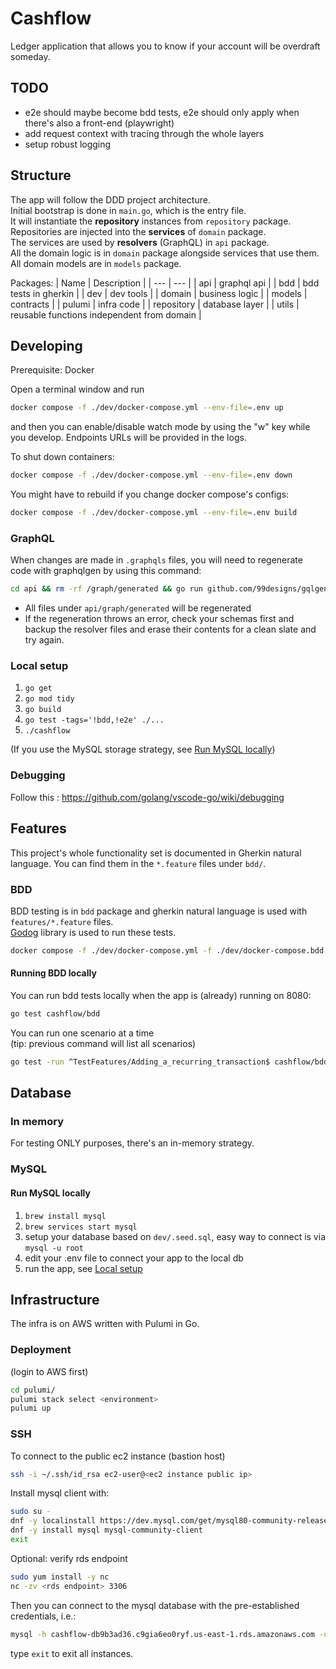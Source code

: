 # Cashflow

Ledger application that allows you to know if your account will be overdraft someday.  

## TODO

- e2e should maybe become bdd tests, e2e should only apply when there's also a front-end (playwright)
- add request context with tracing through the whole layers
- setup robust logging

## Structure

The app will follow the DDD project architecture.  
Initial bootstrap is done in `main.go`, which is the entry file.  
It will instantiate the **repository** instances from `repository` package.  
Repositories are injected into the **services** of `domain` package.  
The services are used by **resolvers** (GraphQL) in `api` package.  
All the domain logic is in `domain` package alongside services that use them.  
All domain models are in `models` package.  

Packages:
| Name        | Description                                 |
| ---         | ---                                         |
| api         | graphql api                                 |
| bdd         | bdd tests in gherkin                        |
| dev         | dev tools                                   |
| domain      | business logic                              |
| models      | contracts                                   |
| pulumi      | infra code                                  |
| repository  | database layer                              |
| utils       | reusable functions independent from domain  |

## Developing

Prerequisite: Docker

Open a terminal window and run

```sh
docker compose -f ./dev/docker-compose.yml --env-file=.env up
```

and then you can enable/disable watch mode by using the "w" key while you develop.
Endpoints URLs will be provided in the logs.

To shut down containers:

```sh
docker compose -f ./dev/docker-compose.yml --env-file=.env down
```

You might have to rebuild if you change docker compose's configs:

```sh
docker compose -f ./dev/docker-compose.yml --env-file=.env build
```

### GraphQL

When changes are made in `.graphqls` files, you will need to regenerate code with graphqlgen by using this command:

```sh
cd api && rm -rf /graph/generated && go run github.com/99designs/gqlgen generate && cd ..
```

- All files under `api/graph/generated` will be regenerated
- If the regeneration throws an error, check your schemas first and backup the resolver files and erase their contents for a clean slate and try again.

### Local setup

1. `go get`
2. `go mod tidy`
3. `go build`
4. `go test -tags='!bdd,!e2e' ./...` <!-- skip bdd and e2e tests -->
5. `./cashflow`

(If you use the MySQL storage strategy, see [Run MySQL locally](#run-mysql-locally))

### Debugging

Follow this : <https://github.com/golang/vscode-go/wiki/debugging>

## Features

This project's whole functionality set is documented in Gherkin natural language. You can find them in the `*.feature` files under `bdd/`.

### BDD

BDD testing is in `bdd` package and gherkin natural language is used with `features/*.feature` files.  
[Godog](https://github.com/cucumber/godog/) library is used to run these tests.

```sh
docker compose -f ./dev/docker-compose.yml -f ./dev/docker-compose.bdd.yml --env-file=.env up
```

#### Running BDD locally

You can run bdd tests locally when the app is (already) running on 8080:

```sh
go test cashflow/bdd
```

You can run one scenario at a time  
(tip: previous command will list all scenarios)

```sh
go test -run ^TestFeatures/Adding_a_recurring_transaction$ cashflow/bdd
```

## Database

### In memory

For testing ONLY purposes, there's an in-memory strategy.

### MySQL

#### Run MySQL locally

1. `brew install mysql`
2. `brew services start mysql`
3. setup your database based on `dev/.seed.sql`, easy way to connect is via `mysql -u root`
4. edit your .env file to connect your app to the local db
5. run the app, see [Local setup](#local-setup)

## Infrastructure

The infra is on AWS written with Pulumi in Go.

### Deployment

(login to AWS first)

```sh
cd pulumi/
pulumi stack select <environment>
pulumi up
```

### SSH

To connect to the public ec2 instance (bastion host)

```sh
ssh -i ~/.ssh/id_rsa ec2-user@<ec2 instance public ip>
```

Install mysql client with:

```sh
sudo su -
dnf -y localinstall https://dev.mysql.com/get/mysql80-community-release-el9-4.noarch.rpm
dnf -y install mysql mysql-community-client
exit
```

Optional: verify rds endpoint

```sh
sudo yum install -y nc
nc -zv <rds endpoint> 3306
```

Then you can connect to the mysql database with the pre-established credentials, i.e.:

```sh
mysql -h cashflow-db9b3ad36.c9gia6eo0ryf.us-east-1.rds.amazonaws.com -u admin -p
```

type `exit` to exit all instances.
